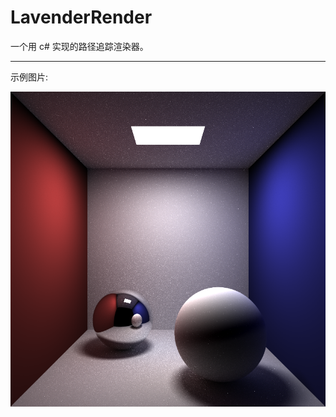 # LavenderRender
一个用 c# 实现的路径追踪渲染器。

----------------------------------------
示例图片:

![example](<img/800 x 800 20spp.png>)